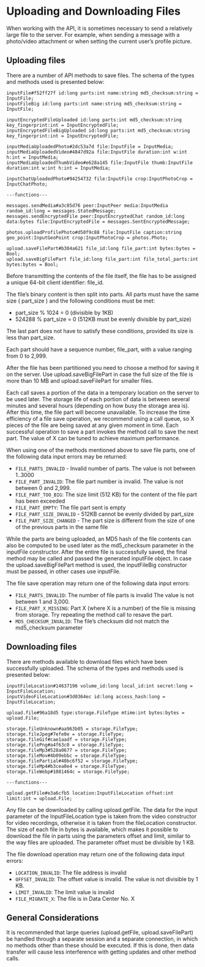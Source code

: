 # Uploading and Downloading Files
When working with the API, it is sometimes necessary to send a relatively large file to the server. For example, when sending a message with a photo/video attachment or when setting the current user’s profile picture.

## Uploading files
There are a number of API methods to save files. The schema of the types and methods used is presented below:

```
inputFile#f52ff27f id:long parts:int name:string md5_checksum:string = InputFile;
inputFileBig id:long parts:int name:string md5_checksum:string = InputFile;

inputEncryptedFileUploaded id:long parts:int md5_checksum:string key_fingerprint:int = InputEncryptedFile;
inputEncryptedFileBigUploaded id:long parts:int md5_checksum:string key_fingerprint:int = InputEncryptedFile;

inputMediaUploadedPhoto#2dc53a7d file:InputFile = InputMedia;
inputMediaUploadedVideo#4847d92a file:InputFile duration:int w:int h:int = InputMedia;
inputMediaUploadedThumbVideo#e628a145 file:InputFile thumb:InputFile duration:int w:int h:int = InputMedia;

inputChatUploadedPhoto#94254732 file:InputFile crop:InputPhotoCrop = InputChatPhoto;

---functions---

messages.sendMedia#a3c85d76 peer:InputPeer media:InputMedia random_id:long = messages.StatedMessage;
messages.sendEncryptedFile peer:InputEncryptedChat random_id:long data:bytes file:InputEncryptedFile = messages.SentEncryptedMessage;

photos.uploadProfilePhoto#d50f9c88 file:InputFile caption:string geo_point:InputGeoPoint crop:InputPhotoCrop = photos.Photo;

upload.saveFilePart#b304a621 file_id:long file_part:int bytes:bytes = Bool;
upload.saveBigFilePart file_id:long file_part:int file_total_parts:int bytes:bytes = Bool;
```

Before transmitting the contents of the file itself, the file has to be assigned a unique 64-bit client identifier: file_id.

The file’s binary content is then split into parts. All parts must have the same size ( part_size ) and the following conditions must be met:

- part_size % 1024 = 0 (divisible by 1KB)
- 524288 % part_size = 0 (512KB must be evenly divisible by part_size)

The last part does not have to satisfy these conditions, provided its size is less than part_size.

Each part should have a sequence number, file_part, with a value ranging from 0 to 2,999.

After the file has been partitioned you need to choose a method for saving it on the server. Use upload.saveBigFilePart in case the full size of the file is more than 10 MB and upload.saveFilePart for smaller files.

Each call saves a portion of the data in a temporary location on the server to be used later. The storage life of each portion of data is between several minutes and several hours (depending on how busy the storage area is). After this time, the file part will become unavailable. To increase the time efficiency of a file save operation, we recommend using a call queue, so X pieces of the file are being saved at any given moment in time. Each successful operation to save a part invokes the method call to save the next part. The value of X can be tuned to achieve maximum performance.

When using one of the methods mentioned above to save file parts, one of the following data input errors may be returned:

- `FILE_PARTS_INVALID` - Invalid number of parts. The value is not between 1..3000
- `FILE_PART_INVALID`: The file part number is invalid. The value is not between 0 and 2,999.
- `FILE_PART_TOO_BIG`: The size limit (512 KB) for the content of the file part has been exceeded
- `FILE_PART_EMPTY`: The file part sent is empty
- `FILE_PART_SIZE_INVALID` - 512KB cannot be evenly divided by part_size
- `FILE_PART_SIZE_CHANGED` - The part size is different from the size of one of the previous parts in the same file

While the parts are being uploaded, an MD5 hash of the file contents can also be computed to be used later as the md5_checksum parameter in the inputFile constructor.
After the entire file is successfully saved, the final method may be called and passed the generated inputFile object. In case the upload.saveBigFilePart method is used, the inputFileBig constructor must be passed, in other cases use inputFile.

The file save operation may return one of the following data input errors:

- `FILE_PARTS_INVALID`: The number of file parts is invalid The value is not between 1 and 3,000.
- `FILE_PART_Х_MISSING`: Part X (where X is a number) of the file is missing from storage. Try repeating the method call to resave the part.
- `MD5_CHECKSUM_INVALID`: The file’s checksum did not match the md5_checksum parameter

## Downloading files
There are methods available to download files which have been successfully uploaded. The schema of the types and methods used is presented below:

```
inputFileLocation#14637196 volume_id:long local_id:int secret:long = InputFileLocation;
inputVideoFileLocation#3d0364ec id:long access_hash:long = InputFileLocation;

upload.file#96a18d5 type:storage.FileType mtime:int bytes:bytes = upload.File;

storage.fileUnknown#aa963b05 = storage.FileType;
storage.fileJpeg#7efe0e = storage.FileType;
storage.fileGif#cae1aadf = storage.FileType;
storage.filePng#a4f63c0 = storage.FileType;
storage.fileMp3#528a0677 = storage.FileType;
storage.fileMov#4b09ebbc = storage.FileType;
storage.filePartial#40bc6f52 = storage.FileType;
storage.fileMp4#b3cea0e4 = storage.FileType;
storage.fileWebp#1081464c = storage.FileType;

---functions---

upload.getFile#e3a6cfb5 location:InputFileLocation offset:int limit:int = upload.File;
```

Any file can be downloaded by calling upload.getFile. The data for the input parameter of the InputFileLocation type is taken from the video constructor for video recordings, otherwise it is taken from the fileLocation constructor. The size of each file in bytes is available, which makes it possible to download the file in parts using the parameters offset and limit, similar to the way files are uploaded. The parameter offset must be divisible by 1 KB.

The file download operation may return one of the following data input errors:

- `LOCATION_INVALID`: The file address is invalid
- `OFFSET_INVALID`: The offset value is invalid. The value is not divisible by 1 KB.
- `LIMIT_INVALID`: The limit value is invalid
- `FILE_MIGRATE_X`: The file is in Data Center No. X

## General Considerations
It is recommended that large queries (upload.getFile, upload.saveFilePart) be handled through a separate session and a separate connection, in which no methods other than these should be executed. If this is done, then data transfer will cause less interference with getting updates and other method calls.